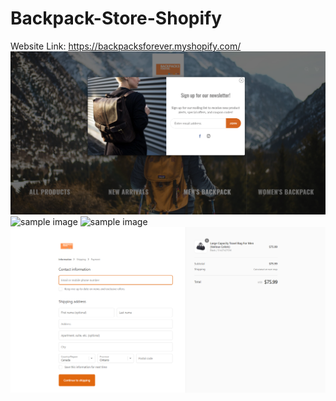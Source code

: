 # Backpack-Store-Shopify
Website Link: https://backpacksforever.myshopify.com/
![sample image](https://github.com/fcamgz/Backpack-Store-Shopify/blob/main/images/FireShot%20Capture%20003%20-%20Backpacksforever%20-%20backpacksforever.myshopify.com.png?raw=true)
![sample image](https://github.com/fcamgz/Backpack-Store-Shopify/blob/main/images/FireShot%20Capture%20006%20-%20Backpacksforever%20-%20backpacksforever.myshopify.com.png?raw=true)
![sample image](https://github.com/fcamgz/Backpack-Store-Shopify/blob/main/images/FireShot%20Capture%20009%20-%20Large%20Capacity%20Travel%20Bag%20For%20Men%20(Various%20Colors)%20%E2%80%93%20Backpacksforever_%20-%20backpacksforever.myshopify.com.png?raw=true)
![sample image](https://github.com/fcamgz/Backpack-Store-Shopify/blob/main/images/FireShot%20Capture%20012%20-%20Information%20-%20Backpacksforever%20-%20Checkout%20-%20backpacksforever.myshopify.com.png?raw=true)
